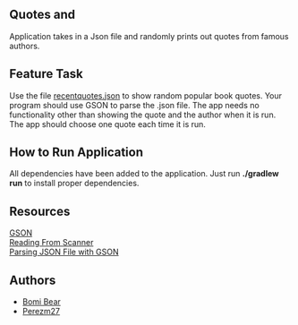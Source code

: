 ## Quotes and 
Application takes in a Json file and randomly prints out quotes from famous authors.

## Feature Task
Use the file [recentquotes.json](https://codefellows.github.io/code-401-java-guide/curriculum/08-oo-design-practice/recentquotes.json) to show random popular book quotes. Your program should use GSON to parse the .json file. 
The app needs no functionality other than showing the quote and the author when it is run. The app should choose one quote each time it is run.

## How to Run Application
All dependencies have been added to the application.
Just run <b>./gradlew run</b> to install proper dependencies.

## Resources
[GSON](https://github.com/google/gson/blob/master/UserGuide.md)  
[Reading From Scanner](https://stackoverflow.com/questions/13185727/reading-a-txt-file-using-scanner-class-in-java)  
[Parsing JSON File with GSON](https://stackoverflow.com/questions/29965764/how-to-parse-json-file-with-gson)

## Authors
* [Bomi Bear](https://github.com/bomibear)
* [Perezm27](https://github.com/perezm27)